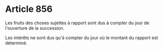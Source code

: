 # Article 856

Les fruits des choses sujettes à rapport sont dus à compter du jour de l'ouverture de la succession.

Les intérêts ne sont dus qu'à compter du jour où le montant du rapport est déterminé.
